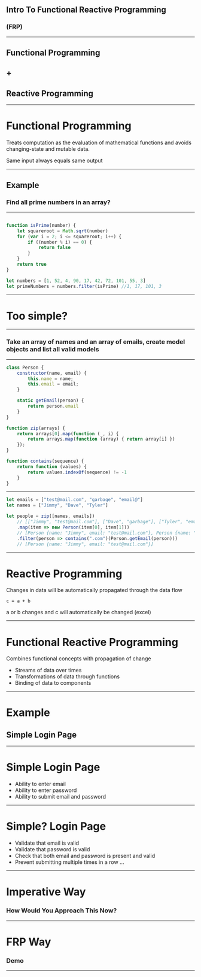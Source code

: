 
## Intro To Functional Reactive Programming
### (FRP)
---
 
## Functional Programming 
## +
## Reactive Programming

---

# Functional Programming 

Treats computation as the evaluation of mathematical functions and avoids changing-state and mutable data.

Same input always equals same output

---

## Example

### Find all prime numbers in an array? 

---

```javascript

function isPrime(number) {
    let squareroot = Math.sqrt(number)
    for (var i = 2; i <= squareroot; i++) {
        if ((number % i) == 0) {
            return false
        }
    }
    return true
}

let numbers = [1, 52, 4, 90, 17, 42, 72, 101, 55, 3]
let primeNumbers = numbers.filter(isPrime) //1, 17, 101, 3

```

---

# Too simple?

---

### Take an array of names and an array of emails, create model objects and list all valid models

--- 

```javascript
class Person {
    constructor(name, email) {
        this.name = name;
        this.email = email;
    }

    static getEmail(person) {
        return person.email
    }
}

function zip(arrays) {
    return arrays[0].map(function (_, i) {
        return arrays.map(function (array) { return array[i] })
    });
}

function contains(sequence) {
    return function (values) {
        return values.indexOf(sequence) != -1
    }
}

```
---

```javascript
let emails = ["test@mail.com", "garbage", "email@"]
let names = ["Jimmy", "Dave", "Tyler"]

let people = zip([names, emails]) 
    // [["Jimmy", "test@mail.com"], ["Dave", "garbage"], ["Tyler", "email@"]]
    .map(item => new Person(item[0], item[1])) 
    // [Person {name: "Jimmy", email: "test@mail.com"}, Person {name: "Dave", email: "garbage"}, Person {name: "Tyler", email: "email@"}
    .filter(person => contains(".com")(Person.getEmail(person))) 
    // [Person {name: "Jimmy", email: "test@mail.com"}]
```

---

# Reactive Programming

Changes in data will be automatically propagated through the data flow

`c = a + b`

a or b changes and c will automatically be changed (excel) 

--- 

# Functional Reactive Programming

Combines functional concepts with propagation of change

- Streams of data over times
- Transformations of data through functions
- Binding of data to components

---

# Example

## Simple Login Page

---

# Simple Login Page

- Ability to enter email
- Ability to enter password
- Ability to submit email and password

--- 

# Simple? Login Page

- Validate that email is valid
- Validate that password is valid
- Check that both email and password is present and valid
- Prevent submitting multiple times in a row
...

---

# Imperative Way

### How Would You Approach This Now?

---

# FRP Way

### Demo

---
